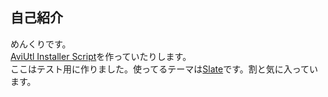 ## 自己紹介
めんくりです。\
[AviUtl Installer Script](https://aviutl-installer.github.io/)を作っていたりします。\
ここはテスト用に作りました。使ってるテーマは[Slate](https://github.com/pages-themes/slate)です。割と気に入っています。
